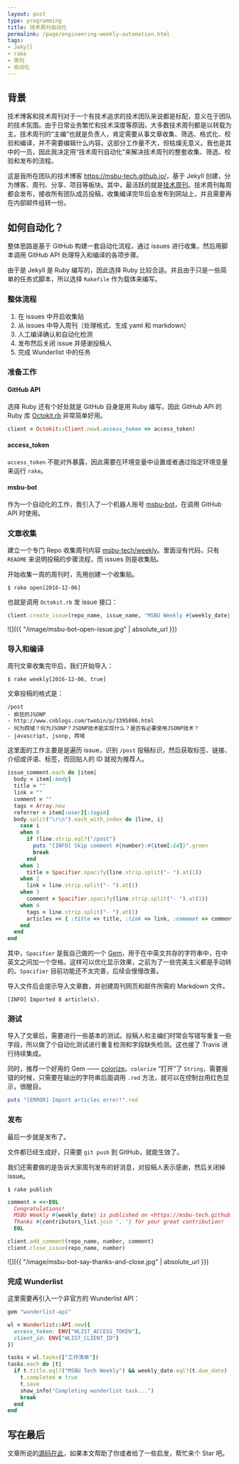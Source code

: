 ```yaml
---
layout: post
type: programming
title: 技术周刊自动化
permalink: /page/engineering-weekly-automation.html
tags:
- Jekyll
- rake
- 周刊
- 自动化
---
```


## 背景

技术博客和技术周刊对于一个有技术追求的技术团队来说都是标配，意义在于团队的技术氛围。由于日常业务繁忙和技术深度等原因，大多数技术周刊都是以转载为主。技术周刊的“主编”也就是负责人，肯定需要从事文章收集、筛选、格式化、校验和编译，并不需要编辑什么内容。这部分工作量不大，但枯燥无意义。我也是其中的一员，因此我决定用“技术周刊自动化”来解决技术周刊的整套收集、筛选、校验和发布的流程。

这是我所在团队的技术博客 <https://msbu-tech.github.io/>，基于 Jekyll 创建，分为博客、周刊、分享、项目等板块。其中，最活跃的就是[技术周刊](https://msbu-tech.github.io/weekly/)。技术周刊每周都会发布，接收所有团队成员投稿，收集编译完毕后会发布到网站上，并且需要再在内部邮件组转一份。

## 如何自动化？

整体思路是基于 GitHub 构建一套自动化流程，通过 issues 进行收集，然后用脚本调用 GitHub API 处理导入和编译的各项步骤。

由于是 Jekyll 是 Ruby 编写的，因此选择 Ruby 比较合适。并且由于只是一些简单的任务式脚本，所以选择 `Rakefile` 作为载体来编写。

### 整体流程

1. 在 issues 中开启收集贴
2. 从 issues 中导入周刊（处理格式、生成 yaml 和 markdown）
3. 人工编译确认和自动化检测
4. 发布然后关闭 issue 并感谢投稿人
5. 完成 Wunderlist 中的任务

### 准备工作

#### GitHub API

选择 Ruby 还有个好处就是 GitHub 自身是用 Ruby 编写，因此 GitHub API 的 Ruby 库 [Octokit.rb](https://github.com/octokit/octokit.rb) 非常简单好用。

```ruby
client = Octokit::Client.new(:access_token => access_token)
```

#### access_token

`access_token` 不能对外暴露，因此需要在环境变量中设置或者通过指定环境变量来运行 `rake`。

#### msbu-bot

作为一个自动化的工作，我引入了一个机器人账号 [msbu-bot](https://github.com/msbu-bot/)，在调用 GitHub API 时使用。

### 文章收集

建立一个专门 Repo 收集周刊内容 [msbu-tech/weekly](https://github.com/msbu-tech/weekly)。里面没有代码，只有 `README` 来说明投稿的步骤流程，而 issues 则是收集贴。

开始收集一周的周刊时，先用创建一个收集贴。

```
$ rake open[2016-12-06]
```

也就是调用 `Octokit.rb` 发 issue 接口：

```ruby
client.create_issue(repo_name, issue_name, "MSBU Weekly #{weekly_date} is now in collecting. Post your entry following the instruction of <https://github.com/msbu-tech/weekly#投稿>.")
```

![]({{ "/image/msbu-bot-open-issue.jpg" | absolute_url }})

### 导入和编译

周刊文章收集完毕后，我们开始导入：

```
$ rake weekly[2016-12-06, true]
```

文章投稿的格式是：

```
/post
- 疯狂的JSONP
- http://www.cnblogs.com/twobin/p/3395086.html
- 何为跨域？何为JSONP？JSONP技术能实现什么？是否有必要使用JSONP技术？
- javascript, jsonp, 跨域
```

这里面的工作主要是是遍历 issue，识别 `/post` 投稿标识，然后获取标签、链接、介绍或评语、标签，而回贴人的 ID 就视为推荐人。

```ruby
issue_comment.each do |item|
  body = item[:body]
  title = ""
  link = ""
  comment = ""
  tags = Array.new
  referrer = item[:user][:login]
  body.split("\r\n").each_with_index do |line, i|
    case i
    when 0
      if !line.strip.eql?("/post")
        puts "[INFO] Skip comment #{number}:#{item[:id]}".green
        break
      end
    when 1
      title = Spacifier.spacify(line.strip.split("- ").at(1))
    when 2
      link = line.strip.split("- ").at(1)
    when 3
      comment = Spacifier.spacify(line.strip.split("- ").at(1))
    when 4
      tags = line.strip.split("- ").at(1)
      articles << { :title => title, :link => link, :comment => comment, :tags => tags, :referrer => referrer }
    end
  end
end
```

其中，`Spacifier` 是我自己做的一个 [Gem](https://github.com/crispgm/spacifier)，用于在中英文共存的字符串中，在中英文之间加一个空格。这样可以优化显示效果，之前为了一些完美主义都是手动转的。`Spacifier` 目前功能还不太完善，后续会慢慢改善。

导入文件后会提示导入文章数，并创建周刊网页和邮件所需的 Markdown 文件。

```
[INFO] Imported 8 article(s).
```

### 测试

导入了文章后，需要进行一些基本的测试。投稿人和主编们时常会写错写重复一些字段，所以做了个自动化测试进行重复检测和字段缺失检测。这也接了 Travis 进行持续集成。

同时，推荐一个好用的 Gem —— [colorize](https://github.com/fazibear/colorize)。`colorize` “打开”了 `String`，需要报错的时候，只需要在输出的字符串后面调用 `.red` 方法，就可以在控制台用红色显示，很醒目。

```ruby
puts "[ERROR] Import articles error!".red
```

### 发布

最后一步就是发布了。

文件都已经生成好，只需要 `git push` 到 GitHub，就能生效了。

我们还需要做的是告诉大家周刊发布的好消息，对投稿人表示感谢，然后关闭掉 issue。

```
$ rake publish
```

```ruby
comment = <<-EOL
  Congratulations!
  MSBU Weekly #{weekly_date} is published on <https://msbu-tech.github.io/weekly/#{weekly_date}-weekly.html>!
  Thanks #{contributors_list.join ', '} for your great contribution!
  EOL

client.add_comment(repo_name, number, comment)
client.close_issue(repo_name, number)
```

![]({{ "/image/msbu-bot-say-thanks-and-close.jpg" | absolute_url }})

### 完成 Wunderlist

这里需要再引入一个非官方的 Wunderlist API：

```ruby
gem "wunderlist-api"
```

```ruby
wl = Wunderlist::API.new({
  access_token: ENV["WLIST_ACCESS_TOKEN"],
  client_id: ENV["WLIST_CLIENT_ID"]
})

tasks = wl.tasks(["工作清单"])
tasks.each do |t|
  if t.title.eql?("MSBU Tech Weekly") && weekly_date.eql?(t.due_date)
    t.completed = true
    t.save
    show_info("Completing wunderlist task...")
    break
  end
end
```

## 写在最后

文章所说的[源码在此](https://github.com/crispgm/weekly)，如果本文帮助了你或者给了一些启发，帮忙来个 Star 吧。
